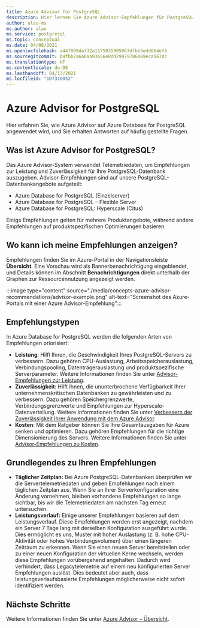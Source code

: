 ```yaml
---
title: Azure Advisor for PostgreSQL
description: Hier lernen Sie Azure Advisor-Empfehlungen für PostgreSQL kennen.
author: alau-ms
ms.author: alau
ms.service: postgresql
ms.topic: conceptual
ms.date: 04/08/2021
ms.openlocfilehash: a44f808daf32a1175035005067dfbb5edd664ef6
ms.sourcegitcommit: b4fbb7a6a0aa93656e8dd29979786069eca567dc
ms.translationtype: HT
ms.contentlocale: de-DE
ms.lasthandoff: 04/13/2021
ms.locfileid: "107310052"
---
```

# <a name="azure-advisor-for-postgresql"></a>Azure Advisor for PostgreSQL
Hier erfahren Sie, wie Azure Advisor auf Azure Database for PostgreSQL angewendet wird, und Sie erhalten Antworten auf häufig gestellte Fragen.
## <a name="what-is-azure-advisor-for-postgresql"></a>Was ist Azure Advisor for PostgreSQL?
Das Azure Advisor-System verwendet Telemetriedaten, um Empfehlungen zur Leistung und Zuverlässigkeit für Ihre PostgreSQL-Datenbank auszugeben. Advisor-Empfehlungen sind auf unsere PostgreSQL-Datenbankangebote aufgeteilt:
* Azure Database for PostgreSQL (Einzelserver)
* Azure Database for PostgreSQL – Flexible Server
* Azure Database for PostgreSQL: Hyperscale (Citus)

Einige Empfehlungen gelten für mehrere Produktangebote, während andere Empfehlungen auf produktspezifischen Optimierungen basieren.
## <a name="where-can-i-view-my-recommendations"></a>Wo kann ich meine Empfehlungen anzeigen?
Empfehlungen finden Sie im Azure-Portal in der Navigationsleiste **Übersicht**. Eine Vorschau wird als Bannerbenachrichtigung eingeblendet, und Details können im Abschnitt **Benachrichtigungen** direkt unterhalb der Graphen zur Ressourcennutzung angezeigt werden.

:::image type="content" source="./media/concepts-azure-advisor-recommendations/advisor-example.png" alt-text="Screenshot des Azure-Portals mit einer Azure Advisor-Empfehlung":::

## <a name="recommendation-types"></a>Empfehlungstypen
In Azure Database for PostgreSQL werden die folgenden Arten von Empfehlungen priorisiert:
* **Leistung**: Hilft Ihnen, die Geschwindigkeit Ihres PostgreSQL-Servers zu verbessern. Dazu gehören CPU-Auslastung, Arbeitsspeicherauslastung, Verbindungspooling, Datenträgerauslastung und produktspezifische Serverparameter. Weitere Informationen finden Sie unter [Advisor-Empfehlungen zur Leistung](../advisor/advisor-performance-recommendations.md).
* **Zuverlässigkeit**: Hilft Ihnen, die ununterbrochene Verfügbarkeit Ihrer unternehmenskritischen Datenbanken zu gewährleisten und zu verbessern. Dazu gehören Speichergrenzwerte, Verbindungsgrenzwerte und Empfehlungen zur Hyperscale-Datenverteilung. Weitere Informationen finden Sie unter [Verbessern der Zuverlässigkeit Ihrer Anwendung mit dem Azure Advisor](../advisor/advisor-high-availability-recommendations.md).
* **Kosten**: Mit dem Ratgeber können Sie Ihre Gesamtausgaben für Azure senken und optimieren. Dazu gehören Empfehlungen für die richtige Dimensionierung des Servers. Weitere Informationen finden Sie unter [Advisor-Empfehlungen zu Kosten](../advisor/advisor-cost-recommendations.md).

## <a name="understanding-your-recommendations"></a>Grundlegendes zu Ihren Empfehlungen
* **Täglicher Zeitplan:** Bei Azure PostgreSQL-Datenbanken überprüfen wir die Servertelemetriedaten und geben Empfehlungen nach einem täglichen Zeitplan aus. Wenn Sie an Ihrer Serverkonfiguration eine Änderung vornehmen, bleiben vorhandene Empfehlungen so lange sichtbar, bis wir die Telemetriedaten am nächsten Tag erneut untersuchen. 
* **Leistungsverlauf:** Einige unserer Empfehlungen basieren auf dem Leistungsverlauf. Diese Empfehlungen werden erst angezeigt, nachdem ein Server 7 Tage lang mit derselben Konfiguration ausgeführt wurde. Dies ermöglicht es uns, Muster mit hoher Auslastung (z. B. hohe CPU-Aktivität oder hohes Verbindungsvolumen) über einen längeren Zeitraum zu erkennen. Wenn Sie einen neuen Server bereitstellen oder zu einer neuen Konfiguration der virtuellen Kerne wechseln, werden diese Empfehlungen vorübergehend angehalten. Dadurch wird verhindert, dass Legacytelemetrie auf einem neu konfigurierten Server Empfehlungen auslöst. Dies bedeutet aber auch, dass leistungsverlaufsbasierte Empfehlungen möglicherweise nicht sofort identifiziert werden.

## <a name="next-steps"></a>Nächste Schritte
Weitere Informationen finden Sie unter [Azure Advisor – Übersicht](../advisor/advisor-overview.md).
